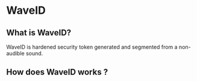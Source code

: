 # WaveID

## What is WaveID?
WaveID is hardened security token generated and segmented from a non-audible sound.

## How does WaveID works ?

